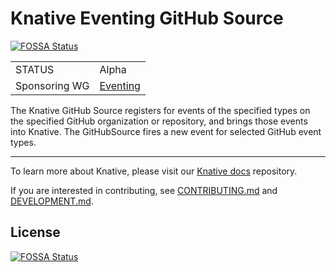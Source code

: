 # Knative Eventing GitHub Source
[![FOSSA Status](https://app.fossa.com/api/projects/git%2Bgithub.com%2Fknative-extensions%2Feventing-github.svg?type=shield)](https://app.fossa.com/projects/git%2Bgithub.com%2Fknative-extensions%2Feventing-github?ref=badge_shield)


|               |                                                                                                                    |
| ------------- | ------------------------------------------------------------------------------------------------------------------ |
| STATUS        | Alpha                                                                                                              |
| Sponsoring WG | [Eventing](https://github.com/knative/community/blob/main/working-groups/WORKING-GROUPS.md#eventing)               |

The Knative GitHub Source registers for events of the specified types on the
specified GitHub organization or repository, and brings those events into
Knative. The GitHubSource fires a new event for selected GitHub event types.

---

To learn more about Knative, please visit our
[Knative docs](https://github.com/knative/docs) repository.

If you are interested in contributing, see [CONTRIBUTING.md](./CONTRIBUTING.md)
and [DEVELOPMENT.md](./DEVELOPMENT.md).


## License
[![FOSSA Status](https://app.fossa.com/api/projects/git%2Bgithub.com%2Fknative-extensions%2Feventing-github.svg?type=large)](https://app.fossa.com/projects/git%2Bgithub.com%2Fknative-extensions%2Feventing-github?ref=badge_large)
